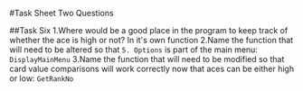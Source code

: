 #Task Sheet Two Questions 

##Task Six
1.Where would be a good place in the program to keep track of whether the ace is high or not? 
	In it's own function
2.Name the function that will need to be altered so that `5. Options` is part of the main menu:
	`DisplayMainMenu`
3.Name the function that will need to be modified so that card value comparisons will work correctly now that aces can be either high or low:
	`GetRankNo`

